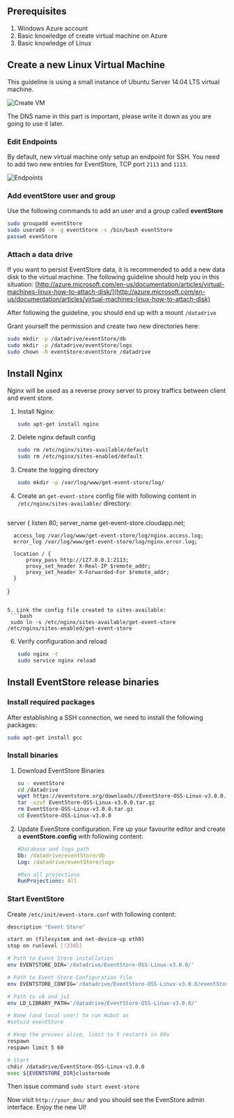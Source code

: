 ## Prerequisites ##
1. Windows Azure account
2. Basic knowledge of create virtual machine on Azure
3. Basic knowledge of Linux

## Create a new Linux Virtual Machine ##

This guideline is using a small instance of Ubuntu Server 14.04 LTS virtual machine.

![Create VM](http://i.imgur.com/p3hqfmg.png)

The DNS name in this part is important, please write it down as you are going to use it later.

### Edit Endpoints ###

By default, new virtual machine only setup an endpoint for SSH. You need to add two new entries for EventStore, TCP port `2113` and `1113`.

![Endpoints](http://i.imgur.com/FOUyip8.png)

### Add eventStore user and group ###
Use the following commands to add an user and a group called __eventStore__

```bash
sudo groupadd eventStore
sudo useradd -m -g eventStore -s /bin/bash eventStore
passwd evenStore
```

### Attach a data drive ###
If you want to persist EventStore data, it is recommended to add a new data disk to the virtual machine. The following guideline should help you in this situation: [http://azure.microsoft.com/en-us/documentation/articles/virtual-machines-linux-how-to-attach-disk/](http://azure.microsoft.com/en-us/documentation/articles/virtual-machines-linux-how-to-attach-disk)

After following the guideline, you should end up with a mount `/datadrive`

Grant yourself the permission and create two new directories here:

```bash
sudo mkdir -p /datadrive/eventStore/db
sudo mkdir -p /datadrive/eventStore/logs
sudo chown -R eventStore:eventStore /datadrive
```
## Install Nginx ##
Nginx will be used as a reverse proxy server to proxy traffics between client and event store. 

1. Install Nginx:
   ```bash
   sudo apt-get install nginx
   ```

2. Delete nginx default config
   ```bash
   sudo rm /etc/nginx/sites-available/default
   sudo rm /etc/nginx/sites-enabled/default
   ```

3. Create the logging directory
   ```bash
   sudo mkdir -p /var/log/www/get-event-store/log/
   ```

4. Create an `get-event-store` config file with following content in `/etc/nginx/sites-available/` directory:
   ```
  server {
      listen 80;
      server_name get-event-store.cloudapp.net;

      access_log /var/log/www/get-event-store/log/nginx.access.log;
      error_log /var/log/www/get-event-store/log/nginx.error.log;

      location / {
          proxy_pass http://127.0.0.1:2113;
          proxy_set_header X-Real-IP $remote_addr;
          proxy_set_header X-Forwarded-For $remote_addr;
      }
  }
  ```

5. Link the config file created to sites-available:
   ```bash
   sudo ln -s /etc/nginx/sites-available/get-event-store /etc/nginx/sites-enabled/get-event-store
   ```
6. Verify configuration and reload
   ```bash
   sudo nginx -t
   sudo service nginx reload
   ```

## Install EventStore release binaries ##
### Install required packages ###
After establishing a SSH connection, we need to install the following packages:

```bash
sudo apt-get install gcc
```

### Install binaries ###
1. Download EventStore Binaries
   ```bash
   su - eventStore
   cd /datadrive
   wget https://eventstore.org/downloads//EventStore-OSS-Linux-v3.0.0.tar.gz
   tar -xzvf EventStore-OSS-Linux-v3.0.0.tar.gz
   rm EventStore-OSS-Linux-v3.0.0.tar.gz
   cd EventStore-OSS-Linux-v3.0.0
   ```

2. Update EvenStore configuration. Fire up your favourite editor and create a __eventStore.config__ with following content:
   ```yaml
   #Database and logs path
   Db: /datadrive/eventStore/db
   Log: /datadrive/eventStore/logs

   #Run all projections
   RunProjections: All
   ```

### Start EventStore ###
Create `/etc/init/event-store.conf` with following content:
```bash
description "Event Store"

start on (filesystem and net-device-up eth0)
stop on runlevel [!2345]

# Path to Event Store installation
env EVENTSTORE_DIR='/datadrive/EventStore-OSS-Linux-v3.0.0/'

# Path to Event Store Configuration file
env EVENTSTORE_CONFIG='/datadrive/EventStore-OSS-Linux-v3.0.0/eventStore.config'

# Path to v8 and js1
env LD_LIBRARY_PATH='/datadrive/EventStore-OSS-Linux-v3.0.0/'

# Name (and local user) to run Hubot as
#setuid eventStore

# Keep the process alive, limit to 5 restarts in 60s
respawn
respawn limit 5 60

# Start
chdir /datadrive/EventStore-OSS-Linux-v3.0.0
exec ${EVENTSTORE_DIR}clusternode
```

Then issue command `sudo start event-store`

Now visit `http://your_dns/` and you should see the EvenStore admin interface. Enjoy the new UI!